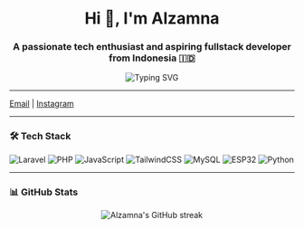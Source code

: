 <h1 align="center">Hi 👋, I'm Alzamna</h1>
<h3 align="center">A passionate tech enthusiast and aspiring fullstack developer from Indonesia 🇮🇩</h3>

<p align="center">
  <img src="https://readme-typing-svg.demolab.com?font=Fira+Code&size=18&pause=1000&center=true&vCenter=true&width=400&lines=Welcome+to+my+GitHub!;I+love+learning+new+things!;" alt="Typing SVG" />
</p>

---

[Email](mailto:alzamna195@example.com) | [Instagram](https://instagram.com/alzheimrss)

---

### 🛠️ Tech Stack

![Laravel](https://img.shields.io/badge/-Laravel-E34F26?logo=laravel&logoColor=white&style=flat)
![PHP](https://img.shields.io/badge/-PHP-777BB4?logo=php&logoColor=white&style=flat)
![JavaScript](https://img.shields.io/badge/-JavaScript-F7DF1E?logo=javascript&logoColor=black&style=flat)
![TailwindCSS](https://img.shields.io/badge/-TailwindCSS-38B2AC?logo=tailwind-css&logoColor=white&style=flat)
![MySQL](https://img.shields.io/badge/-MySQL-4479A1?logo=mysql&logoColor=white&style=flat)
![ESP32](https://img.shields.io/badge/-ESP32-007ACC?logo=arduino&logoColor=white&style=flat)
![Python](https://img.shields.io/badge/-Python-3776AB?logo=python&logoColor=white&style=flat)



---

### 📊 GitHub Stats

<p align="center">
  <img src="https://streak-stats.demolab.com?user=Alzamna&theme=tokyonight&hide_border=false" alt="Alzamna's GitHub streak" />
</p>
